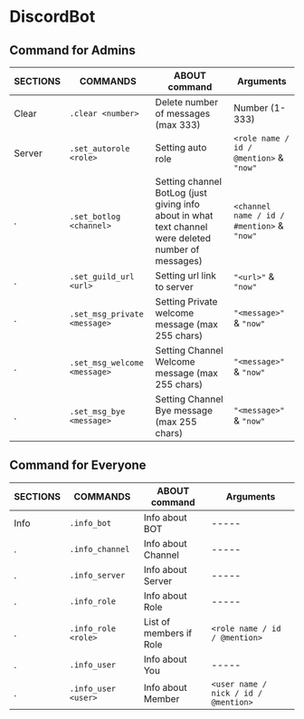 # DiscordBot

## Command for Admins
SECTIONS | COMMANDS | ABOUT command | Arguments
------------ | ------------- | ------------- | -------------
Clear | `.clear <number>` | Delete number of messages (max 333) | Number (1-333)
Server | `.set_autorole <role>` | Setting auto role | `<role name / id / @mention>` & `"now"`
. | `.set_botlog <channel>` | Setting channel BotLog (just giving info about in what text channel were deleted number of messages) | `<channel name / id / #mention>` & `"now"`
. | `.set_guild_url <url>` | Setting url link to server | `"<url>"` & `"now"`
. | `.set_msg_private <message>` | Setting Private welcome message (max 255 chars) | `"<message>"` & `"now"`
. | `.set_msg_welcome <message>` | Setting Channel Welcome message (max 255 chars) | `"<message>"` & `"now"`
. | `.set_msg_bye <message>` | Setting Channel Bye message (max 255 chars) | `"<message>"` & `"now"`
## Command for Everyone
SECTIONS | COMMANDS | ABOUT command | Arguments
------------ | ------------- | ------------- | -------------
Info | `.info_bot` | Info about BOT | -----
. | `.info_channel` | Info about Channel | -----
. | `.info_server` | Info about Server | -----
. | `.info_role` | Info about Role | -----
. | `.info_role <role>` | List of members if Role | `<role name / id / @mention>`
. | `.info_user` | Info about You | -----
. | `.info_user <user>` | Info about Member | `<user name / nick / id / @mention>`

